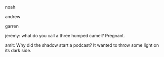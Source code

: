 noah

andrew

garren

jeremy: what do you call a three humped camel?  Pregnant.

amit: Why did the shadow start a podcast? It wanted to throw some light on its dark side.
